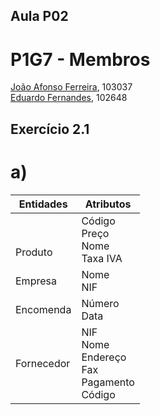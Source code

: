 ## Aula P02

# P1G7 - Membros
[João Afonso Ferreira](https://github.com/joaoafonso02), 103037  
[Eduardo Fernandes](https://github.com/EduardoFernandesUA), 102648  

## Exercício 2.1

# a)
| Entidades       	| Atributos                                                  	|
|-----------------	|------------------------------------------------------------	|
| <br><br>Produto 	|             Código<br>Preço<br>Nome<br>Taxa IVA            	|
|     Empresa     	|                         Nome<br>NIF                        	|
| Encomenda       	| Número <br>Data                                            	|
| Fornecedor      	| NIF <br>Nome <br>Endereço <br>Fax <br>Pagamento <br>Código 	|